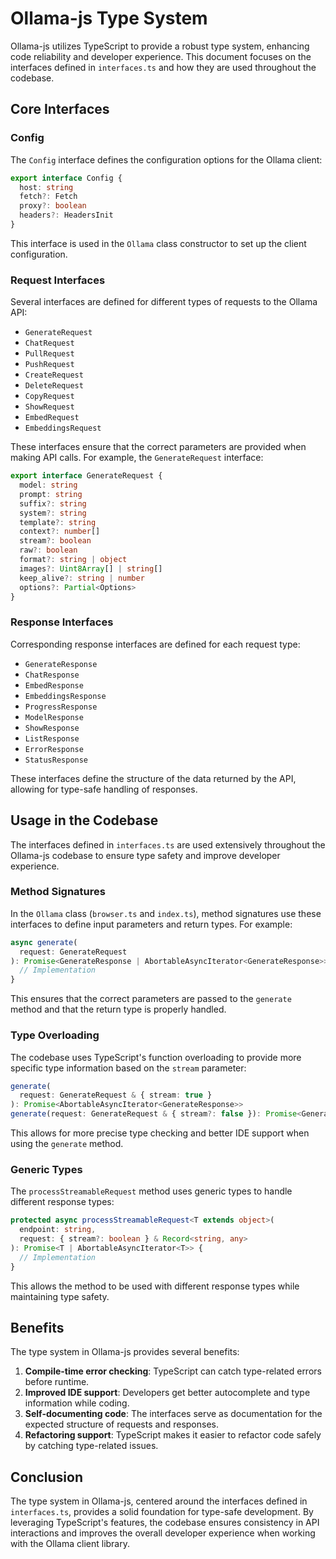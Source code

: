 # Ollama-js Type System

Ollama-js utilizes TypeScript to provide a robust type system, enhancing code reliability and developer experience. This document focuses on the interfaces defined in `interfaces.ts` and how they are used throughout the codebase.

## Core Interfaces

### Config

The `Config` interface defines the configuration options for the Ollama client:

```typescript
export interface Config {
  host: string
  fetch?: Fetch
  proxy?: boolean
  headers?: HeadersInit
}
```

This interface is used in the `Ollama` class constructor to set up the client configuration.

### Request Interfaces

Several interfaces are defined for different types of requests to the Ollama API:

- `GenerateRequest`
- `ChatRequest`
- `PullRequest`
- `PushRequest`
- `CreateRequest`
- `DeleteRequest`
- `CopyRequest`
- `ShowRequest`
- `EmbedRequest`
- `EmbeddingsRequest`

These interfaces ensure that the correct parameters are provided when making API calls. For example, the `GenerateRequest` interface:

```typescript
export interface GenerateRequest {
  model: string
  prompt: string
  suffix?: string
  system?: string
  template?: string
  context?: number[]
  stream?: boolean
  raw?: boolean
  format?: string | object
  images?: Uint8Array[] | string[]
  keep_alive?: string | number
  options?: Partial<Options>
}
```

### Response Interfaces

Corresponding response interfaces are defined for each request type:

- `GenerateResponse`
- `ChatResponse`
- `EmbedResponse`
- `EmbeddingsResponse`
- `ProgressResponse`
- `ModelResponse`
- `ShowResponse`
- `ListResponse`
- `ErrorResponse`
- `StatusResponse`

These interfaces define the structure of the data returned by the API, allowing for type-safe handling of responses.

## Usage in the Codebase

The interfaces defined in `interfaces.ts` are used extensively throughout the Ollama-js codebase to ensure type safety and improve developer experience.

### Method Signatures

In the `Ollama` class (`browser.ts` and `index.ts`), method signatures use these interfaces to define input parameters and return types. For example:

```typescript
async generate(
  request: GenerateRequest
): Promise<GenerateResponse | AbortableAsyncIterator<GenerateResponse>> {
  // Implementation
}
```

This ensures that the correct parameters are passed to the `generate` method and that the return type is properly handled.

### Type Overloading

The codebase uses TypeScript's function overloading to provide more specific type information based on the `stream` parameter:

```typescript
generate(
  request: GenerateRequest & { stream: true }
): Promise<AbortableAsyncIterator<GenerateResponse>>
generate(request: GenerateRequest & { stream?: false }): Promise<GenerateResponse>
```

This allows for more precise type checking and better IDE support when using the `generate` method.

### Generic Types

The `processStreamableRequest` method uses generic types to handle different response types:

```typescript
protected async processStreamableRequest<T extends object>(
  endpoint: string,
  request: { stream?: boolean } & Record<string, any>
): Promise<T | AbortableAsyncIterator<T>> {
  // Implementation
}
```

This allows the method to be used with different response types while maintaining type safety.

## Benefits

The type system in Ollama-js provides several benefits:

1. **Compile-time error checking**: TypeScript can catch type-related errors before runtime.
2. **Improved IDE support**: Developers get better autocomplete and type information while coding.
3. **Self-documenting code**: The interfaces serve as documentation for the expected structure of requests and responses.
4. **Refactoring support**: TypeScript makes it easier to refactor code safely by catching type-related issues.

## Conclusion

The type system in Ollama-js, centered around the interfaces defined in `interfaces.ts`, provides a solid foundation for type-safe development. By leveraging TypeScript's features, the codebase ensures consistency in API interactions and improves the overall developer experience when working with the Ollama client library.